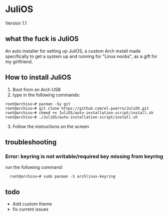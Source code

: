 # JuliOS

Version 1.1

## what the fuck is JuliOS

An auto installer for setting up JuliOS, a custom Arch install made specifically to 
get a system up and running for "Linux noobs", as a gift for my girlfriend. 

## How to install JuliOS

1. Boot from an Arch USB
2. type in the following commands: 
  ```console
  root@archiso~# pacman -Sy git
  root@archiso~# git clone https://github.com/el-puerro/JuliOS.git
  root@archiso~# chmod +x JuliOS/auto-installation-script/install.sh
  root@archiso~# ./JuliOS/auto-installation-script/install.sh
  ``` 
3. Follow the instructions on the screen


## troubleshooting

### Error: keyring is not writable/required key missing from keyring

run the following command: 
```console
  root@archiso~# sudo pacman -S archlinux-keyring
```

## todo
- Add custom theme
- fix current issues

